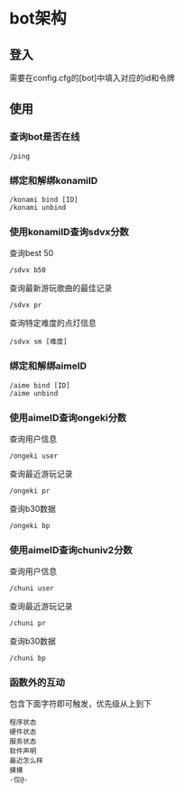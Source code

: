 # bot架构
## 登入
需要在config.cfg的[bot]中填入对应的id和令牌  
## 使用
### 查询bot是否在线
```
/ping 
```
### 绑定和解绑konamiID
```
/konami bind [ID]
/konami unbind
```
### 使用konamiID查询sdvx分数
查询best 50  
```
/sdvx b50
```
查询最新游玩歌曲的最佳记录
```
/sdvx pr
```
查询特定难度的点灯信息
```
/sdvx sm [难度]
```
### 绑定和解绑aimeID
```
/aime bind [ID]
/aime unbind
```
### 使用aimeID查询ongeki分数
查询用户信息
```
/ongeki user
```
查询最近游玩记录
```
/ongeki pr
```
查询b30数据
```
/ongeki bp
```
### 使用aimeID查询chuniv2分数
查询用户信息
```
/chuni user
```
查询最近游玩记录
```
/chuni pr
```
查询b30数据
```
/chuni bp
```
### 函数外的互动
包含下面字符即可触发，优先级从上到下
```
程序状态
硬件状态
服务状态
软件声明
最近怎么样
摸摸
-仅@-
```